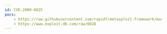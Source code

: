 ```yaml
---
id: CVE-2008-6825
pocs:
    - https://raw.githubusercontent.com/rapid7/metasploit-framework/master/modules/exploits/unix/webapp/trixbox_langchoice.rb
    - https://www.exploit-db.com/raw/6026
---
```

